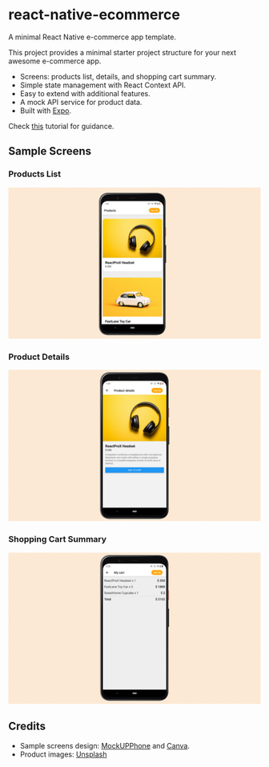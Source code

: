 # react-native-ecommerce
A minimal React Native e-commerce app template.

This project provides a minimal starter project structure for your next awesome e-commerce app. 

- Screens: products list, details, and shopping cart summary.
- Simple state management with React Context API.
- Easy to extend with additional features.
- A mock API service for product data.
- Built with [Expo](https://expo.dev).

Check [this](https://blog.logrocket.com/build-ecommerce-app-from-scratch-with-react-native/) tutorial for guidance.

## Sample Screens

### Products List
![Products List](./docs/productsList.png)

### Product Details
![Product Details](./docs/productDetails.png)

### Shopping Cart Summary
![Shopping Cart Summary](./docs/cart.png)

## Credits

- Sample screens design: [MockUPPhone](https://mockuphone.com) and [Canva](https://www.canva.com).
- Product images: [Unsplash](https://unsplash.com/)


